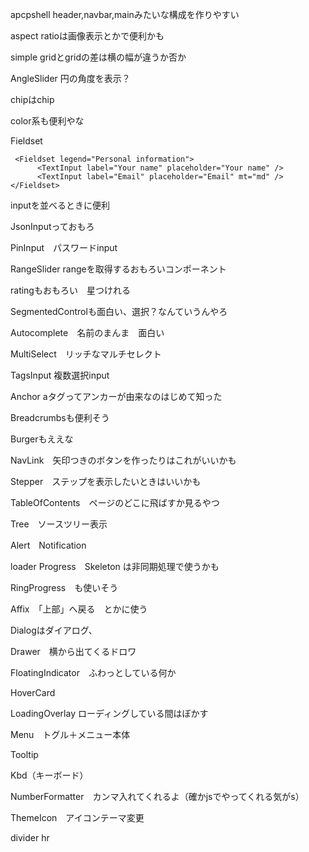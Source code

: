 apcpshell 
header,navbar,mainみたいな構成を作りやすい

aspect ratioは画像表示とかで便利かも

simple gridとgridの差は横の幅が違うか否か

AngleSlider
円の角度を表示？

chipはchip

color系も便利やな

Fieldset 
```tsx
 <Fieldset legend="Personal information">
      <TextInput label="Your name" placeholder="Your name" />
      <TextInput label="Email" placeholder="Email" mt="md" />
</Fieldset>
```
inputを並べるときに便利

JsonInputっておもろ

PinInput　パスワードinput

RangeSlider rangeを取得するおもろいコンポーネント

ratingもおもろい　星つけれる

SegmentedControlも面白い、選択？なんていうんやろ

Autocomplete　名前のまんま　面白い

MultiSelect　リッチなマルチセレクト

TagsInput 複数選択input

Anchor aタグってアンカーが由来なのはじめて知った

Breadcrumbsも便利そう

Burgerもええな

NavLink　矢印つきのボタンを作ったりはこれがいいかも

Stepper　ステップを表示したいときはいいかも

TableOfContents　ページのどこに飛ばすか見るやつ

Tree　ソースツリー表示

Alert　Notification

loader Progress　Skeleton は非同期処理で使うかも

RingProgress　も使いそう

Affix　「上部」へ戻る　とかに使う

Dialogはダイアログ、

Drawer　横から出てくるドロワ

FloatingIndicator　ふわっとしている何か

HoverCard

LoadingOverlay ローディングしている間はぼかす

Menu　トグル＋メニュー本体

Tooltip

Kbd（キーボード）

NumberFormatter　カンマ入れてくれるよ（確かjsでやってくれる気がs）

ThemeIcon　アイコンテーマ変更

divider hr